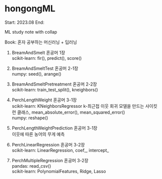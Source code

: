 # hongongML

Start: 2023.08
End:

ML study note with collap

Book: 혼자 공부하는 머신러닝 + 딥러닝

1. BreamAndSmelt 혼공머 1장
  <br/>scikit-learn: fir(), predict(), score()

2. BreamAndSmeltTest 혼공머 2-1장
  <br/>numpy: seed(), arange()

3. BreamAndSmeltPretreatment 혼공머 2-2장
  <br/>scikit-learn: train_test_split(), kneighbors()

4. PerchLengthWeight 혼공머 3-1장
  <br/>scikit-learn: KNeighborsRegressor k-최근접 이웃 회귀 모델을 만드는 사이킷런 클래스, mean_absolute_error(), mean_squared_error()
  <br/>numpy: reshape()

4. PerchLengthWeightPrediction 혼공머 3-1장
   <br/>이웃에 따른 농어의 무게 예측

6. PerchLinearRegression 혼공머 3-2장
   <br/>scikit-learn: LinearRegression, coef_, intercept_

7. PerchMultipleRegression 혼공머 3-2장
   <br/>pandas: read_csv()
   <br/>scikit-learn: PolynomialFeatures, Ridge, Lasso
